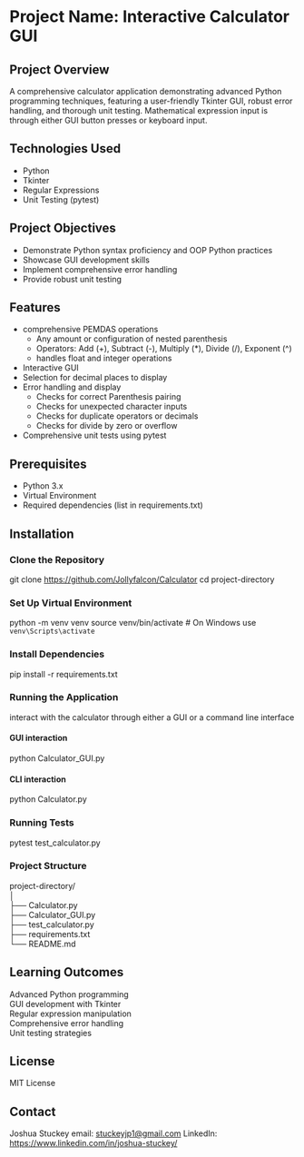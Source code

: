 # Project Name: Interactive Calculator GUI

## Project Overview
A comprehensive calculator application demonstrating advanced Python programming techniques, featuring a user-friendly Tkinter GUI, robust error handling, and thorough unit testing. Mathematical expression input is through either GUI button presses or keyboard input.

## Technologies Used
- Python
- Tkinter
- Regular Expressions
- Unit Testing (pytest)

## Project Objectives
- Demonstrate Python syntax proficiency and OOP Python practices
- Showcase GUI development skills
- Implement comprehensive error handling
- Provide robust unit testing

## Features
- comprehensive PEMDAS operations
    - Any amount or configuration of nested parenthesis
    - Operators: Add (+), Subtract (-), Multiply (*), Divide (/), Exponent (^)
    - handles float and integer operations
- Interactive GUI
- Selection for decimal places to display
- Error handling and display
    - Checks for correct Parenthesis pairing
    - Checks for unexpected character inputs
    - Checks for duplicate operators or decimals
    - Checks for divide by zero or overflow
- Comprehensive unit tests using pytest

## Prerequisites
- Python 3.x
- Virtual Environment
- Required dependencies (list in requirements.txt)

## Installation

### Clone the Repository
git clone https://github.com/Jollyfalcon/Calculator
cd project-directory

### Set Up Virtual Environment
python -m venv venv
source venv/bin/activate  # On Windows use `venv\Scripts\activate`

### Install Dependencies
pip install -r requirements.txt

### Running the Application
interact with the calculator through either a GUI or a command line interface
#### GUI interaction
python Calculator_GUI.py
#### CLI interaction
python Calculator.py

### Running Tests
pytest test_calculator.py

### Project Structure
project-directory/  
│  
├── Calculator.py  
├── Calculator_GUI.py  
├── test_calculator.py  
├── requirements.txt  
└── README.md

## Learning Outcomes
Advanced Python programming  
GUI development with Tkinter  
Regular expression manipulation  
Comprehensive error handling  
Unit testing strategies  

## License
MIT License

## Contact
Joshua Stuckey
email: stuckeyjp1@gmail.com
LinkedIn: https://www.linkedin.com/in/joshua-stuckey/
